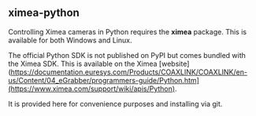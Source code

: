 ## ximea-python

Controlling Ximea cameras in Python requires the **ximea** package. This is available for both Windows and Linux.

The official Python SDK is not published on PyPI but comes bundled with the Ximea SDK. This is available on the Ximea [website](https://documentation.euresys.com/Products/COAXLINK/COAXLINK/en-us/Content/04_eGrabber/programmers-guide/Python.htm](https://www.ximea.com/support/wiki/apis/Python).

It is provided here for convenience purposes and installing via git.
